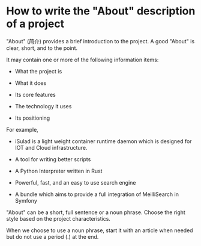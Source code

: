 # How to write the "About" description of a project


"About" (简介) provides a brief introduction to the project. A good "About" is
clear, short, and to the point.

It may contain one or more of the following information items:

-   What the project is

-   What it does

-   Its core features

-   The technology it uses

-   Its positioning

For example,

-   iSulad is a light weight container runtime daemon which is designed for IOT
    and Cloud infrastructure.

-   A tool for writing better scripts

-   A Python Interpreter written in Rust

-   Powerful, fast, and an easy to use search engine

-   A bundle which aims to provide a full integration of MeilliSearch in Symfony

"About" can be a short, full sentence or a noun phrase. Choose the right style
based on the project characteristics.

When we choose to use a noun phrase, start it with an article when needed but do
not use a period (.) at the end.